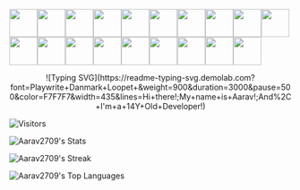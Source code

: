 <img src="https://cultofthepartyparrot.com/flags/hd/indiaparrot.gif" height="50"><img src="https://cultofthepartyparrot.com/flags/hd/indiaparrot.gif" height="50"><img src="https://cultofthepartyparrot.com/flags/hd/indiaparrot.gif" height="50"><img src="https://cultofthepartyparrot.com/flags/hd/indiaparrot.gif" height="50"><img src="https://cultofthepartyparrot.com/flags/hd/indiaparrot.gif" height="50"><img src="https://cultofthepartyparrot.com/flags/hd/indiaparrot.gif" height="50"><img src="https://cultofthepartyparrot.com/flags/hd/indiaparrot.gif" height="50"><img src="https://cultofthepartyparrot.com/flags/hd/indiaparrot.gif" height="50"><img src="https://cultofthepartyparrot.com/flags/hd/indiaparrot.gif" height="50"><img src="https://cultofthepartyparrot.com/flags/hd/indiaparrot.gif" height="50"><img src="https://cultofthepartyparrot.com/flags/hd/indiaparrot.gif" height="50"><img src="https://cultofthepartyparrot.com/flags/hd/indiaparrot.gif" height="50"><img src="https://cultofthepartyparrot.com/flags/hd/indiaparrot.gif" height="50"><img src="https://cultofthepartyparrot.com/flags/hd/indiaparrot.gif" height="50"><img src="https://cultofthepartyparrot.com/flags/hd/indiaparrot.gif" height="50"><img src="https://cultofthepartyparrot.com/flags/hd/indiaparrot.gif" height="50"><img src="https://cultofthepartyparrot.com/flags/hd/indiaparrot.gif" height="50"><img src="https://cultofthepartyparrot.com/flags/hd/indiaparrot.gif" height="50"><img src="https://cultofthepartyparrot.com/flags/hd/indiaparrot.gif" height="50">

<p align="center">
![Typing SVG](https://readme-typing-svg.demolab.com?font=Playwrite+Danmark+Loopet+&weight=900&duration=3000&pause=500&color=F7F7F7&width=435&lines=Hi+there!;My+name+is+Aarav!;And%2C+I'm+a+14Y+Old+Developer!)
</p>

![Visitors](https://api.visitorbadge.io/api/visitors?path=https%3A%2F%2Fgithub.com%2FAarav2709%2FAarav2709%2Fedit%2Fv2%2FREADME.md&labelColor=%23000000&countColor=%23ffffff)

![Aarav2709's Stats](https://github-readme-stats.vercel.app/api?username=Aarav2709&theme=dark&show_icons=true&hide_border=true&count_private=true)

![Aarav2709's Streak](https://github-readme-streak-stats.herokuapp.com/?user=Aarav2709&theme=dark&hide_border=true)

![Aarav2709's Top Languages](https://github-readme-stats.vercel.app/api/top-langs/?username=Aarav2709&theme=dark&show_icons=true&hide_border=true&layout=compact)
